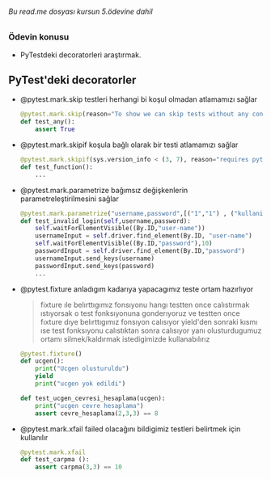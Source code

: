 ###### Bu read.me dosyası kursun 5.ödevine dahil
###  Ödevin konusu
- PyTestdeki decoratorleri araştırmak.

## PyTest'deki decoratorler

- @pytest.mark.skip testleri herhangi bi koşul olmadan atlamamızı sağlar
    ```Python
    @pytest.mark.skip(reason="To show we can skip tests without any condition.")
    def test_any():
        assert True
    ```

- @pytest.mark.skipif koşula bağlı olarak bir testi atlamamızı sağlar   
    ```Python
    @pytest.mark.skipif(sys.version_info < (3, 7), reason="requires python3.7 or higher")
    def test_function():
        ...
    ```

- @pytest.mark.parametrize bağımsız değişkenlerin parametreleştirilmesini sağlar
    ```Python
    @pytest.mark.parametrize("username,password",[("1","1") , ("kullaniciadim","sifrem")])
    def test_invalid_login(self,username,password):
        self.waitForElementVisible((By.ID,"user-name"))
        usernameInput = self.driver.find_element(By.ID, "user-name")
        self.waitForElementVisible((By.ID,"password"),10)
        passwordInput = self.driver.find_element(By.ID,"password")
        usernameInput.send_keys(username)
        passwordInput.send_keys(password)
        ...
    ```

- @pytest.fixture anladıgım kadarıya yapacagımız teste ortam hazırlıyor 
    > fixture ıle belırttıgımız fonsıyonu hangı testten once calıstırmak ıstıyorsak
    > o test fonksıyonuna gonderıyoruz ve  testten once  fıxture dıye belırttıgımız fonsıyon calısıyor
    > yield'den sonraki kısmı ıse test fonksıyonu calıstıktan sonra calısıyor yanı olusturdugumuz  
    > ortamı silmek/kaldırmak istedigimizde kullanabılırız

    ```Python
    @pytest.fixture()
    def ucgen():
        print("Ucgen olusturuldu")
        yield
        print("ucgen yok edildi")
    
    def test_ucgen_cevresi_hesaplama(ucgen):
        print("ucgen cevre hesaplama")
        assert cevre_hesaplama(2,3,3) == 8
    ```
    
- @pytest.mark.xfail failed olacağını bildigimiz testleri belirtmek için kullanılır
    ```Python    
    @pytest.mark.xfail
    def test_carpma ():
        assert carpma(3,3) == 10
        
    ```


